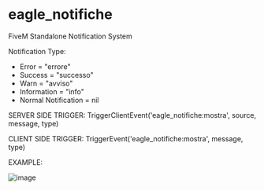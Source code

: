 # eagle_notifiche
FiveM Standalone Notification System

Notification Type:

- Error = "errore"
- Success = "successo"
- Warn = "avviso"
- Information = "info"
- Normal Notification = nil

SERVER SIDE TRIGGER:
  TriggerClientEvent('eagle_notifiche:mostra', source, message, type)
  
CLIENT SIDE TRIGGER:
  TriggerEvent('eagle_notifiche:mostra', message, type)
  
EXAMPLE:


![image](https://github.com/404error-dev/eagle_notifiche/assets/45904818/aae53d4d-7ffe-4375-a4de-75402efd153e)
